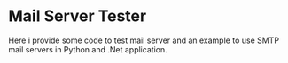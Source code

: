 # Mail Server Tester

Here i provide some code to test mail server and an example to use SMTP mail servers in Python and .Net application.